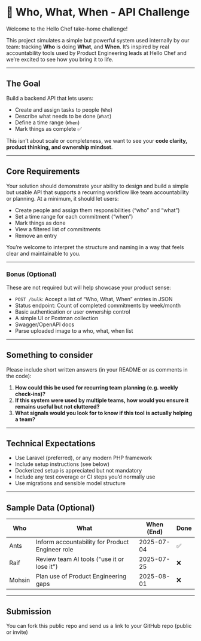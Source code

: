 # 📌 Who, What, When - API Challenge

Welcome to the Hello Chef take-home challenge!

This project simulates a simple but powerful system used internally by our team: tracking **Who** is doing **What**, and **When**. It’s inspired by real accountability tools used by Product Engineering leads at Hello Chef and we’re excited to see how you bring it to life.

---

## The Goal

Build a backend API that lets users:
- Create and assign tasks to people (`Who`)
- Describe what needs to be done (`What`)
- Define a time range (`When`)
- Mark things as complete ✅

This isn’t about scale or completeness, we want to see your **code clarity, product thinking, and ownership mindset**.

---

## Core Requirements

Your solution should demonstrate your ability to design and build a simple but usable API that supports a recurring workflow like team accountability or planning.
At a minimum, it should let users:

- Create people and assign them responsibilities (“who” and “what”)
- Set a time range for each commitment (“when”)
- Mark things as done
- View a filtered list of commitments
- Remove an entry

You’re welcome to interpret the structure and naming in a way that feels clear and maintainable to you.

---

### Bonus (Optional)
These are not required but will help showcase your product sense:
- `POST /bulk`: Accept a list of “Who, What, When” entries in JSON
- Status endpoint: Count of completed commitments by week/month
- Basic authentication or user ownership control
- A simple UI or Postman collection
- Swagger/OpenAPI docs
- Parse uploaded image to a who, what, when list

---

## Something to consider

Please include short written answers (in your README or as comments in the code):
1. **How could this be used for recurring team planning (e.g. weekly check-ins)?**
2. **If this system were used by multiple teams, how would you ensure it remains useful but not cluttered?**
3. **What signals would you look for to know if this tool is actually helping a team?**

---

## Technical Expectations

- Use Laravel (preferred), or any modern PHP framework
- Include setup instructions (see below)
- Dockerized setup is appreciated but not mandatory
- Include any test coverage or CI steps you’d normally use
- Use migrations and sensible model structure

---

## Sample Data (Optional)

| Who   | What                                           | When (End)    | Done |
|-------|------------------------------------------------|---------------|------|
| Ants  | Inform accountability for Product Engineer role| 2025-07-04    | ✅    |
| Raif  | Review team AI tools ("use it or lose it")     | 2025-07-25    | ❌    |
| Mohsin  | Plan use of Product Engineering gaps           | 2025-08-01  | ❌    |

---

## Submission
You can fork this public repo and send us a link to your GitHub repo (public or invite)
